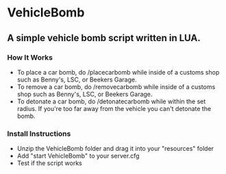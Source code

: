 # VehicleBomb
## A simple vehicle bomb script written in LUA.

### How It Works
- To place a car bomb, do /placecarbomb while inside of a customs shop such as Benny's, LSC, or Beekers Garage.
- To remove a car bomb, do /removecarbomb while inside of a customs shop such as Benny's, LSC, or Beekers Garage.
- To detonate a car bomb, do /detonatecarbomb while within the set radius. If you're too far away from the vehicle you can't detonate the bomb.

### Install Instructions
- Unzip the VehicleBomb folder and drag it into your "resources" folder
- Add "start VehicleBomb" to your server.cfg
- Test if the script works
